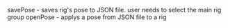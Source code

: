 savePose - saves rig's pose to JSON file. user needs to select the main rig group
openPose - applys a pose from JSON file to a rig
